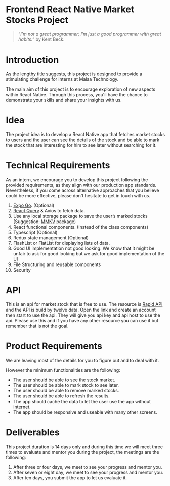 # Frontend React Native Market Stocks Project

> “*I’m not a great programmer; I’m just a good programmer with great habits.*” by Kent Beck.
> 

# Introduction

As the lengthy title suggests, this project is designed to provide a stimulating challenge for interns at Malaa Technology.

The main aim of this project is to encourage exploration of new aspects within React Native. Through this process, you'll have the chance to demonstrate your skills and share your insights with us.

# Idea

The project idea is to develop a React Native app that fetches market stocks to users and the user can see the details of the stock and be able to mark the stock that are interesting for him to see later without searching for it.

# Technical Requirements

As an intern, we encourage you to develop this project following the provided requirements, as they align with our production app standards. Nevertheless, if you come across alternative approaches that you believe could be more effective, please don't hesitate to get in touch with us.

1. [Expo Go](https://expo.dev/client). (Optional)
2. [React Query](https://tanstack.com/query/v3/) & Axios to fetch data.
3. Use any local storage package to save the user’s marked stocks (Suggestion: [MMKV](https://github.com/Tencent/MMKV) package)
4. React functional components. (Instead of the class components)
5. Typescript (Optional)
6. Redux state management (Optional)
7. FlashList or FlatList for displaying lists of data.
8. Good UI implementation not good looking. We know that it might be unfair to ask for good looking but we ask for good implementation of the UI
9. File Structuring and reusable components
10. Security

# API

This is an api for market stock that is free to use. The resource is [Rapid API](https://rapidapi.com/twelvedata/api/twelve-data1) and the API is build by twelve data. Open the link and create an account then start to use the api. They will give you api key and api host to use the api. Please use this and if you have any other resource you can use it but remember that is not the goal.

# Product Requirements

We are leaving most of the details for you to figure out and to deal with it.

However the minimum functionalities are the following:
 

- The user should be able to see the stock market.
- The user should be able to mark stock to see later.
- The user should be able to remove marked stocks.
- The user should be able to refresh the results.
- The app should cache the data to let the user use the app without internet.
- The app should be responsive and useable with many other screens.

# Deliverables

This project duration is 14 days only and during this time we will meet three times to evaluate and mentor you during the project, the meetings are the following:

1. After three or four days, we meet to see your progress and mentor you.
2. After seven or eight day, we meet to see your progress and mentor you.
3. After ten days, you submit the app to let us evaluate it.